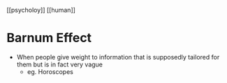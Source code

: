 [[psycholoy]] [[human]]

# Barnum Effect
- When people give weight to information that is supposedly tailored for them but is in fact very vague
	- eg. Horoscopes